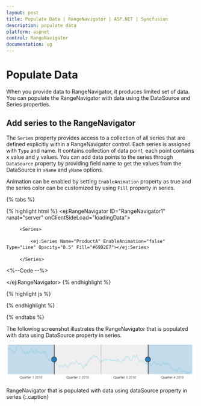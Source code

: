 ```yaml
---
layout: post
title: Populate Data | RangeNavigator | ASP.NET | Syncfusion
description: populate data
platform: aspnet
control: RangeNavigator
documentation: ug
---
```


# Populate Data

When you provide data to RangeNavigator, it produces limited set of data. You can populate the RangeNavigator with data using the DataSource and Series properties.

## Add series to the RangeNavigator

The `Series` property provides access to a collection of all series that are defined explicitly within a RangeNavigator control. Each series is assigned with `Type` and name. It contains collection of data point, each point contains x value and y values. You can add data points to the series through `DataSource` property by providing field name to get the values from the DataSource in `xName` and `yName` options.

Animation can be enabled by setting `EnableAnimation` property as true and the series color can be customized by using `Fill` property in series.

{% tabs %}

{% highlight html %}
<ej:RangeNavigator ID="RangeNavigator1" runat="server" onClientSideLoad="loadingData">

         <Series>

             <ej:Series Name="ProductA" EnableAnimation="false" Type="Line" Opacity="0.5" Fill="#69D2E7"></ej:Series>

         </Series>

<%--Code --%>

</ej:RangeNavigator>
{% endhighlight %}

{% highlight js %}
<script type="text/javascript">

function loadingData(sender) {

                 data = GetData();

              sender.model.series[0].dataSource = data.Open;

              sender.model.series[0].xName =  "XValue",

              sender.model.series[0].yName = "YValue";   

       }

// Method to get data in JSON format

function GetData() {

            var series1 = [];

            var series2 = [];

            var value = 100;

            var value1 = 120;

            for (var i = 1; i < 730; i++) {

                if (Math.random() > .5) {

                    value += Math.random();

                    value1 += Math.random();

                } else {

                    value -= Math.random();

                    value1 -= Math.random();

                }

                var point1 = { XValue: new Date(2010, 0, i), YValue: value };

                var point2 = { XValue: new Date(2010, 0, i), YValue: value1 };

                series1.push(point1);

                series2.push(point2);

            }

            data = { Open: series1, Close: series2 };

            return data;

        }

</script>         
{% endhighlight %}

{% endtabs %}

The following screenshot illustrates the RangeNavigator that is populated with data using DataSource property in series.

![](Populate-Data_images/Populate-Data_img1.png)

RangeNavigator that is populated with data using dataSource property in series
{:.caption}
